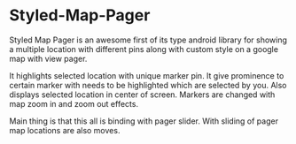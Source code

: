 # Styled-Map-Pager 
Styled Map Pager is an awesome first of its type android library for showing a multiple location with different pins along with custom style on a google map with view pager.

It highlights selected location with unique marker pin. It give prominence to certain marker with needs to be highlighted which are selected by you. Also displays selected location in center of screen. Markers are changed with map zoom in and zoom out effects. 

Main thing is that this all is binding with pager slider. With sliding of pager map locations are also moves.
